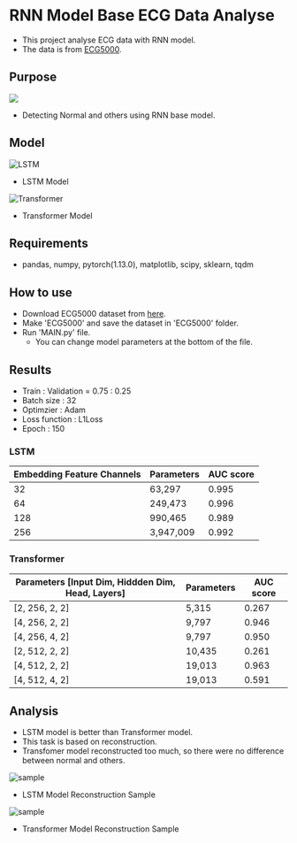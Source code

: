 # RNN Model Base ECG Data Analyse

- This project analyse ECG data with RNN model.
- The data is from [ECG5000](http://www.timeseriesclassification.com/description.php?Dataset=ECG5000).

## Purpose

![](https://github.com/MinTagg/RNN_Base_ECG_Analysis/assets/98318559/553e72fe-d389-4c68-b888-7f9ddfcc41c4)
- Detecting Normal and others using RNN base model.

## Model

![LSTM](https://github.com/MinTagg/RNN_Base_ECG_Analysis/assets/98318559/b49f3277-bba8-4ef2-88ed-5675a6a89f8e)
- LSTM Model

![Transformer](https://github.com/MinTagg/RNN_Base_ECG_Analysis/assets/98318559/fde46e77-4642-400d-bf22-2dd8636dc6ae)
- Transformer Model

## Requirements

- pandas, numpy, pytorch(1.13.0), matplotlib, scipy, sklearn, tqdm

## How to use

- Download ECG5000 dataset from [here](http://www.timeseriesclassification.com/description.php?Dataset=ECG5000).
- Make 'ECG5000' and save the dataset in 'ECG5000' folder.
- Run 'MAIN.py' file.
    - You can change model parameters at the bottom of the file.

## Results

- Train : Validation = 0.75 : 0.25
- Batch size : 32
- Optimzier : Adam
- Loss function : L1Loss
- Epoch : 150

### LSTM
|     Embedding   Feature Channels    |     Parameters    |     AUC   score    |
|-------------------------------------|-------------------|--------------------|
|     32                              |     63,297        |     0.995          |
|     64                              |     249,473       |     0.996          |
|     128                             |     990,465       |     0.989          |
|     256                             |     3,947,009     |     0.992          |

### Transformer

|     Parameters     [Input   Dim, Hiddden Dim, Head, Layers]     |     Parameters    |     AUC   score    |
|-----------------------------------------------------------------|-------------------|--------------------|
|     [2,   256, 2, 2]                                            |     5,315         |     0.267          |
|     [4,   256, 2, 2]                                            |     9,797         |     0.946          |
|     [4,   256, 4, 2]                                            |     9,797         |     0.950          |
|     [2,   512, 2, 2]                                            |     10,435        |     0.261          |
|     [4, 512, 2, 2]                                              |     19,013        |     0.963          |
|     [4, 512,   4, 2]                                            |     19,013        |     0.591          |

## Analysis

- LSTM model is better than Transformer model.
- This task is based on reconstruction.
- Transfomer model reconstructed too much, so there were no difference between normal and others.

![sample](https://github.com/MinTagg/RNN_Base_ECG_Analysis/assets/98318559/dbdda185-17c3-4386-81a7-f37af81321f8)
- LSTM Model Reconstruction Sample

![sample](https://github.com/MinTagg/RNN_Base_ECG_Analysis/assets/98318559/f5b9fed0-ac10-471a-a483-f4cb1bdfc93e)
- Transformer Model Reconstruction Sample